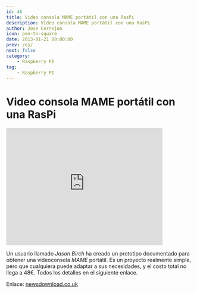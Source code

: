 ```yaml
---
id: 46
title: Video consola MAME portátil con una RasPi
description: Video consola MAME portátil con una RasPi
author: Jose Cerrejon
icon: pen-to-square
date: 2013-01-21 08:00:00
prev: /es/
next: false
category:
    - Raspberry PI
tag:
    - Raspberry PI
---
```


# Video consola MAME portátil con una RasPi

<iframe width="420" height="315" src="https://www.youtube.com/embed/zHf1zekGfaE" frameborder="0" allowfullscreen></iframe>

Un usuario llamado _Jason Birch_ ha creado un prototipo documentado para obtener una videoconsola _MAME_ portátil. Es un proyecto realmente simple, pero que cualquiera puede adaptar a sus necesidades, y el costo total no llega a 48€. Todos los detalles en el siguiente enlace.

Enlace: [newsdownload.co.uk](https://www.newsdownload.co.uk/pages/RPiMameHandHeld.html)
